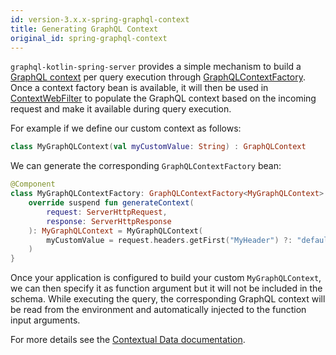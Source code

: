 ```yaml
---
id: version-3.x.x-spring-graphql-context
title: Generating GraphQL Context
original_id: spring-graphql-context
---
```


`graphql-kotlin-spring-server` provides a simple mechanism to build a [GraphQL context](../execution/contextual-data) per query execution through
[GraphQLContextFactory](https://github.com/ExpediaGroup/graphql-kotlin/blob/master/graphql-kotlin-spring-server/src/main/kotlin/com/expediagroup/graphql/spring/execution/GraphQLContextFactory.kt).
Once a context factory bean is available, it will then be used in
[ContextWebFilter](https://github.com/ExpediaGroup/graphql-kotlin/blob/master/graphql-kotlin-spring-server/src/main/kotlin/com/expediagroup/graphql/spring/execution/ContextWebFilter.kt)
to populate the GraphQL context based on the incoming request and make it available during query execution.

For example if we define our custom context as follows:

```kotlin
class MyGraphQLContext(val myCustomValue: String) : GraphQLContext
```

We can generate the corresponding `GraphQLContextFactory` bean:

```kotlin
@Component
class MyGraphQLContextFactory: GraphQLContextFactory<MyGraphQLContext> {
    override suspend fun generateContext(
        request: ServerHttpRequest,
        response: ServerHttpResponse
    ): MyGraphQLContext = MyGraphQLContext(
        myCustomValue = request.headers.getFirst("MyHeader") ?: "defaultValue"
    )
}
```

Once your application is configured to build your custom `MyGraphQLContext`, we can then specify it as function argument but it will not be included in the schema.
While executing the query, the corresponding GraphQL context will be read from the environment and automatically injected to the function input arguments.

For more details see the [Contextual Data documentation](../schema-generator/execution/contextual-data).
